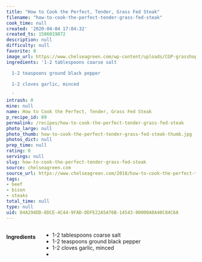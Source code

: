 ```yaml
---
title: "How to Cook the Perfect, Tender, Grass Fed Steak"
filename: "how-to-cook-the-perfect-tender-grass-fed-steak"
cook_time: null
created: '2020-04-04 17:04:32'
created_ts: 1586019872
description: null
difficulty: null
favorite: 0
image_url: https://www.chelseagreen.com/wp-content/uploads/CGP-grasshopper-370_cmyk-1027x600.png
ingredients: '1-2 tablespoons coarse salt

  1-2 teaspoons ground black pepper

  1-2 cloves garlic, minced

  '
intrash: 0
mine: null
name: How to Cook the Perfect, Tender, Grass Fed Steak
p_recipe_id: 89
permalink: /recipes/how-to-cook-the-perfect-tender-grass-fed-steak
photo_large: null
photo_thumb: how-to-cook-the-perfect-tender-grass-fed-steak-thumb.jpg
photos_dict: null
prep_time: null
rating: 0
servings: null
slug: how-to-cook-the-perfect-tender-grass-fed-steak
source: chelseagreen.com
source_url: https://www.chelseagreen.com/2018/how-to-cook-the-perfect-tender-grassfed-steak/
tags:
- beef
- bison
- steaks
total_time: null
type: null
uid: 84A294DD-8DCE-4C44-9FAD-DDFE22A5A76B-14543-00000A0A40C84C6A
---
```

<div class="large-8 medium-7 columns" id="writeup">	</div><!-- #writeup -->
</div><!-- #row-one -->
<div class="row" id="row-two">	<div class="medium-4 small-5 columns" id="ingredients"><h4>Ingredients</h4><div class="box box-ingredients content"><ul>
<li>1-2 tablespoons coarse salt</li>
<li>1-2 teaspoons ground black pepper</li>
<li>1-2 cloves garlic, minced</li>
<li></li>
</ul>
</div>	</div>	<div class="medium-6 small-7 columns" id="directions">	</div>